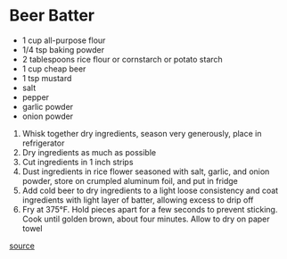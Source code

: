 # Beer Batter

* 1 cup all-purpose flour
* 1/4 tsp baking powder
* 2 tablespoons rice flour or cornstarch or potato starch
* 1 cup cheap beer
* 1 tsp mustard
* salt
* pepper
* garlic powder
* onion powder

1. Whisk together dry ingredients, season very generously, place in refrigerator
1. Dry ingredients as much as possible
1. Cut ingredients in 1 inch strips
1. Dust ingredients in rice flower seasoned with salt, garlic, and onion powder, store on crumpled aluminum foil, and put in fridge
1. Add cold beer to dry ingredients to a light loose consistency and coat ingredients with light layer of batter, allowing excess to drip off
1. Fry at 375°F. Hold pieces apart for a few seconds to prevent sticking. Cook until golden brown, about four minutes. Allow to dry on paper towel

[source](https://foodwishes.blogspot.com/2019/04/crispy-beer-batter-fish-chips-sorry-i.html)
